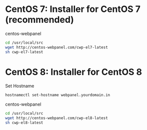 # CentOS 7: Installer for CentOS 7 (recommended)

centos-webpanel

```bash
cd /usr/local/src
wget http://centos-webpanel.com/cwp-el7-latest
sh cwp-el7-latest
```

# CentOS 8: Installer for CentOS 8

Set Hostname
```bash
hostnamectl set-hostname webpanel.yourdomain.in
```

centos-webpanel

```bash
cd /usr/local/src
wget http://centos-webpanel.com/cwp-el8-latest
sh cwp-el8-latest
```
